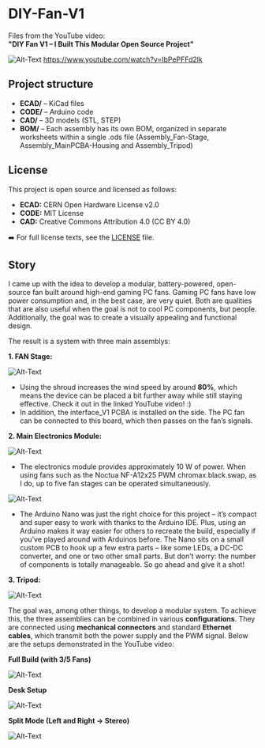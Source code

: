 # DIY-Fan-V1

Files from the YouTube video:  
**"DIY Fan V1 – I Built This Modular Open Source Project"**

![Alt-Text](img/DIY_FAN_V1_Thumbnail.png)
https://www.youtube.com/watch?v=IbPePFFd2lk



## Project structure

- **ECAD/** – KiCad files  
- **CODE/** – Arduino code  
- **CAD/** – 3D models (STL, STEP)
- **BOM/** – Each assembly has its own BOM, organized in separate worksheets within a single .ods file (Assembly_Fan-Stage, Assembly_MainPCBA-Housing and Assembly_Tripod)



## License

This project is open source and licensed as follows:

- **ECAD:** CERN Open Hardware License v2.0  
- **CODE:** MIT License  
- **CAD:** Creative Commons Attribution 4.0 (CC BY 4.0)

➡️ For full license texts, see the [LICENSE](LICENSE) file.


## Story

I came up with the idea to develop a modular, battery-powered, open-source fan built around high-end gaming PC fans. Gaming PC fans have low power consumption and, in the best case, are very quiet. Both are qualities that are also useful when the goal is not to cool PC components, but people. Additionally, the goal was to create a visually appealing and functional design.

The result is a system with three main assemblys: 


**1. FAN Stage:**

![Alt-Text](img/Assembly1.png)

- Using the shroud increases the wind speed by around **80%**, which means the device can be placed a bit further away while still staying effective. Check it out in the linked YouTube video! :)
- In addition, the interface_V1 PCBA is installed on the side. The PC fan can be connected to this board, which then passes on the fan’s signals.


**2. Main Electronics Module:**

![Alt-Text](img/Assembly2.png)

- The electronics module provides approximately 10 W of power. When using fans such as the Noctua NF-A12x25 PWM chromax.black.swap, as I do, up to five fan stages can be operated simultaneously.

![Alt-Text](img/ArduinoNano.png)

- The Arduino Nano was just the right choice for this project – it’s compact and super easy to work with thanks to the Arduino IDE. Plus, using an Arduino makes it way easier for others to recreate the build, especially if you’ve played around with Arduinos before. The Nano sits on a small custom PCB to hook up a few extra parts – like some LEDs, a DC-DC converter, and one or two other small parts. But don’t worry: the number of components is totally manageable. So go ahead and give it a shot!


**3. Tripod:**

![Alt-Text](img/Assembly3.png)

The goal was, among other things, to develop a modular system. To achieve this, the three assemblies can be combined in various **configurations**. They are connected using **mechanical connectors** and standard **Ethernet cables**, which transmit both the power supply and the PWM signal.
Below are the setups demonstrated in the YouTube video:


**Full Build (with 3/5 Fans)**

![Alt-Text](img/Build1.png)


**Desk Setup**

![Alt-Text](img/Build2.png)


**Split Mode (Left and Right → Stereo)**

![Alt-Text](img/Build3.png)





